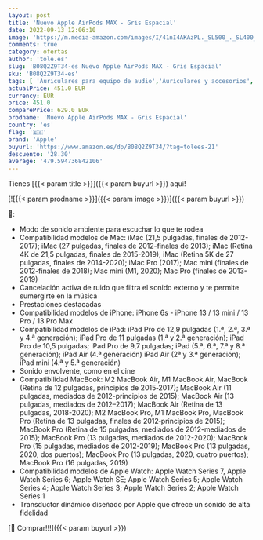```yaml
---
layout: post
title: 'Nuevo Apple AirPods MAX - Gris Espacial'
date: 2022-09-13 12:06:10
image: 'https://m.media-amazon.com/images/I/41nI4AKAzPL._SL500_._SL400_.jpg'
comments: true
category: ofertas
author: 'tole.es'
slug: 'B08Q2Z9T34-es Nuevo Apple AirPods MAX - Gris Espacial'
sku: 'B08Q2Z9T34-es'
tags: [ 'Auriculares para equipo de audio','Auriculares y accesorios','Electrónica','apple','🇪🇸', ]
actualPrice: 451.0 EUR
currency: EUR
price: 451.0
comparePrice: 629.0 EUR
prodname: 'Nuevo Apple AirPods MAX - Gris Espacial'
country: 'es'
flag: '🇪🇸'
brand: 'Apple'
buyurl: 'https://www.amazon.es/dp/B08Q2Z9T34/?tag=tolees-21'
descuento: '28.30'
average: '479.594736842106'
---
```


Tienes [{{< param title >}}]({{< param buyurl >}}) aqui!

[![{{< param prodname >}}]({{< param image >}})]({{< param buyurl >}})

🔎:

- Modo de sonido ambiente para escuchar lo que te rodea
- Compatibilidad modelos de Mac: iMac (21,5 pulgadas, finales de 2012-2017); iMac (27 pulgadas, finales de 2012-finales de 2013); iMac (Retina 4K de 21,5 pulgadas, finales de 2015-2019); iMac (Retina 5K de 27 pulgadas, finales de 2014-2020); iMac Pro (2017); Mac mini (finales de 2012-finales de 2018); Mac mini (M1, 2020); Mac Pro (finales de 2013-2019)
- Cancelación activa de ruido que filtra el sonido externo y te permite sumergirte en la música
- Prestaciones destacadas
- Compatibilidad modelos de iPhone: iPhone 6s - iPhone 13 / 13 mini / 13 Pro / 13 Pro Max
- Compatibilidad modelos de iPad: iPad Pro de 12,9 pulgadas (1.ª, 2.ª, 3.ª y 4.ª generación); iPad Pro de 11 pulgadas (1.ª y 2.ª generación); iPad Pro de 10,5 pulgadas; iPad Pro de 9,7 pulgadas; iPad (5.ª, 6.ª, 7.ª y 8.ª generación); iPad Air (4.ª generación) iPad Air (2ª y 3.ª generación); iPad mini (4.ª y 5.ª generación)
- Sonido envolvente, como en el cine
- Compatibilidad MacBook: M2 MacBook Air, M1 MacBook Air, MacBook (Retina de 12 pulgadas, principios de 2015‑2017); MacBook Air (11 pulgadas, mediados de 2012-principios de 2015); MacBook Air (13 pulgadas, mediados de 2012–2017); MacBook Air (Retina de 13 pulgadas, 2018-2020); M2 MacBook Pro, M1 MacBook Pro, MacBook Pro (Retina de 13 pulgadas, finales de 2012‑principios de 2015); MacBook Pro (Retina de 15 pulgadas, mediados de 2012-mediados de 2015); MacBook Pro (13 pulgadas, mediados de 2012-2020); MacBook Pro (15 pulgadas, mediados de 2012-2019); MacBook Pro (13 pulgadas, 2020, dos puertos); MacBook Pro (13 pulgadas, 2020, cuatro puertos); MacBook Pro (16 pulgadas, 2019)
- Compatibilidad modelos de Apple Watch: Apple Watch Series 7, Apple Watch Series 6; Apple Watch SE; Apple Watch Series 5; Apple Watch Series 4; Apple Watch Series 3; Apple Watch Series 2; Apple Watch Series 1
- Transductor dinámico diseñado por Apple que ofrece un sonido de alta fidelidad

[🛒 Comprar!!!]({{< param buyurl >}})
